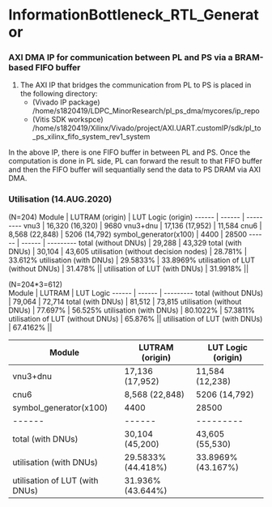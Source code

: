 # InformationBottleneck_RTL_Generator


### AXI DMA IP for communication between PL and PS via a BRAM-based FIFO buffer
1. The AXI IP that bridges the communication from PL to PS is placed in the following directory:
	* (Vivado IP package) /home/s1820419/LDPC_MinorResearch/pl_ps_dma/mycores/ip_repo
	* (Vitis SDK workspce) /home/s1820419/Xilinx/Vivado/project/AXI.UART.customIP/sdk/pl_to_ps_xilinx_fifo_system_rev1_system

In the above IP, there is one FIFO buffer in between PL and PS. Once the computation is done in PL side, PL can forward the result to that FIFO buffer and then the FIFO buffer will sequantially send the data to PS DRAM via AXI DMA.

### Utilisation (14.AUG.2020)
(N=204)
Module | LUTRAM (origin) | LUT Logic (origin) 
------ | ------ | ---------
vnu3   | 16,320 (16,320)	| 9680
vnu3+dnu | 17,136 (17,952) | 11,584
cnu6   | 8,568 (22,848)	| 5206 (14,792)
symbol_generator(x100) | 4400 | 28500
------ | ------ | ---------
total (without DNUs) | 29,288  | 43,329
total (with DNUs) | 30,104 | 43,605
utilisation (without decision nodes) | 28.781% | 33.612%
utilisation (with DNUs) | 29.5833% | 33.8969%
utilisation of LUT (without DNUs) | 31.478% ||
utilisation of LUT (with DNUs) | 31.9918% ||

(N=204*3=612)	
Module | LUTRAM | LUT Logic
------ | ------ | ---------
total (without DNUs)  | 79,064	| 72,714
total (with DNUs)  | 81,512	| 73,815
utilisation (without DNUs) | 77.697% | 56.525%
utilisation (with DNUs) | 80.1022% | 57.3811%
utilisation of LUT (without DNUs) | 65.876% ||
utilisation of LUT (with DNUs) | 67.4162% ||


Module | LUTRAM (origin) | LUT Logic (origin) 
------ | ------ | ---------
vnu3+dnu | 17,136 (17,952) | 11,584 (12,238)
cnu6   | 8,568 (22,848)	| 5206 (14,792)
symbol_generator(x100) | 4400 | 28500
------ | ------ | ---------
total (with DNUs) | 30,104 (45,200) | 43,605 (55,530)
utilisation (with DNUs) | 29.5833% (44.418%) | 33.8969% (43.167%)
utilisation of LUT (with DNUs) | 31.936% (43.644%) ||

